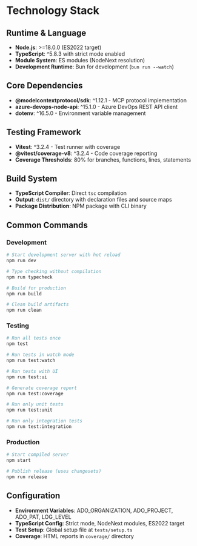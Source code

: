 # Technology Stack

## Runtime & Language
- **Node.js**: >=18.0.0 (ES2022 target)
- **TypeScript**: ^5.8.3 with strict mode enabled
- **Module System**: ES modules (NodeNext resolution)
- **Development Runtime**: Bun for development (`bun run --watch`)

## Core Dependencies
- **@modelcontextprotocol/sdk**: ^1.12.1 - MCP protocol implementation
- **azure-devops-node-api**: ^15.1.0 - Azure DevOps REST API client
- **dotenv**: ^16.5.0 - Environment variable management

## Testing Framework
- **Vitest**: ^3.2.4 - Test runner with coverage
- **@vitest/coverage-v8**: ^3.2.4 - Code coverage reporting
- **Coverage Thresholds**: 80% for branches, functions, lines, statements

## Build System
- **TypeScript Compiler**: Direct `tsc` compilation
- **Output**: `dist/` directory with declaration files and source maps
- **Package Distribution**: NPM package with CLI binary

## Common Commands

### Development
```bash
# Start development server with hot reload
npm run dev

# Type checking without compilation
npm run typecheck

# Build for production
npm run build

# Clean build artifacts
npm run clean
```

### Testing
```bash
# Run all tests once
npm test

# Run tests in watch mode
npm run test:watch

# Run tests with UI
npm run test:ui

# Generate coverage report
npm run test:coverage

# Run only unit tests
npm run test:unit

# Run only integration tests
npm run test:integration
```

### Production
```bash
# Start compiled server
npm start

# Publish release (uses changesets)
npm run release
```

## Configuration
- **Environment Variables**: ADO_ORGANIZATION, ADO_PROJECT, ADO_PAT, LOG_LEVEL
- **TypeScript Config**: Strict mode, NodeNext modules, ES2022 target
- **Test Setup**: Global setup file at `tests/setup.ts`
- **Coverage**: HTML reports in `coverage/` directory